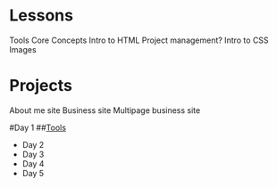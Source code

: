 Lessons
=======

Tools
Core Concepts
Intro to HTML
Project management?
Intro to CSS
Images


Projects
=========

About me site
Business site
Multipage business site


#Day 1
##[Tools](Tools)
* Day 2
* Day 3
* Day 4
* Day 5